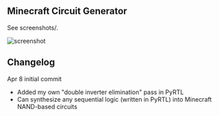 ## Minecraft Circuit Generator

See screenshots/.

![screenshot](screenshots/screenshot.png)



## Changelog

Apr 8 initial commit

- Added my own "double inverter elimination" pass in PyRTL
- Can synthesize any sequential logic (written in PyRTL) into Minecraft NAND-based circuits
